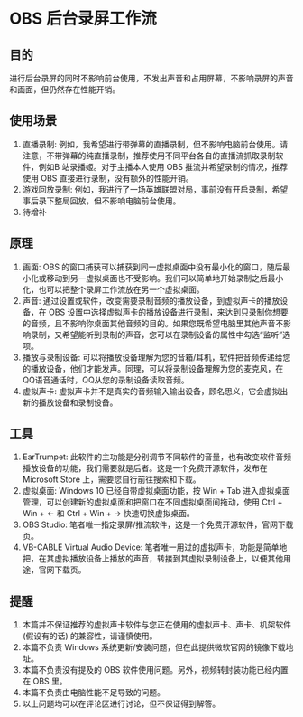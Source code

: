 # OBS 后台录屏工作流

## 目的

进行后台录屏的同时不影响前台使用，不发出声音和占用屏幕，不影响录屏的声音和画面，但仍然存在性能开销。

## 使用场景

1. 直播录制: 例如，我希望进行带弹幕的直播录制，但不影响电脑前台使用。请注意，不带弹幕的纯直播录制，推荐使用不同平台各自的直播流抓取录制软件，例如B 站录播姬。对于主播本人使用 OBS 推流并希望录制的情况，推荐使用 OBS 直接进行录制，没有额外的性能开销。
2. 游戏回放录制: 例如，我进行了一场英雄联盟对局，事前没有开启录制，希望事后录下整局回放，但不影响电脑前台使用。
3. 待增补

## 原理

1. 画面: OBS 的窗口捕获可以捕获到同一虚拟桌面中没有最小化的窗口，随后最小化或移动到另一虚拟桌面也不受影响。我们可以简单地开始录制之后最小化，也可以把整个录屏工作流放在另一个虚拟桌面。
2. 声音: 通过设置或软件，改变需要录制音频的播放设备，到虚拟声卡的播放设备，在 OBS 设置中选择虚拟声卡的播放设备进行录制，来达到只录制你想要的音频，且不影响你桌面其他音频的目的。如果您既希望电脑里其他声音不影响录制，又希望能听到录制的声音，您可以在录制设备的属性中勾选“监听”选项。
3. 播放与录制设备: 可以将播放设备理解为您的音箱/耳机，软件把音频传递给您的播放设备，他们才能发声。同理，可以将录制设备理解为您的麦克风，在QQ语音通话时，QQ从您的录制设备读取音频。
3. 虚拟声卡: 虚拟声卡并不是真实的音频输入输出设备，顾名思义，它会虚拟出新的播放设备和录制设备。

## 工具

1. EarTrumpet: 此软件的主功能是分别调节不同软件的音量，也有改变软件音频播放设备的功能，我们需要就是后者。这是一个免费开源软件，发布在 Microsoft Store 上，需要您自行前往搜索和下载。
2. 虚拟桌面: Windows 10 已经自带虚拟桌面功能，按 Win + Tab 进入虚拟桌面管理，可以创建新的虚拟桌面和把窗口在不同虚拟桌面间拖动，使用 Ctrl + Win + ← 和 Ctrl + Win + → 快速切换虚拟桌面。
2. OBS Studio: 笔者唯一指定录屏/推流软件，这是一个免费开源软件，官网下载页。
3. VB-CABLE Virtual Audio Device: 笔者唯一用过的虚拟声卡，功能是简单地把，在其虚拟播放设备上播放的声音，转接到其虚拟录制设备上，以便其他用途，官网下载页。

## 提醒

1. 本篇并不保证推荐的虚拟声卡软件与您正在使用的虚拟声卡、声卡、机架软件 (假设有的话) 的兼容性，请谨慎使用。
2. 本篇不负责 Windows 系统更新/安装问题，但在此提供微软官网的镜像下载地址。
3. 本篇不负责没有提及的 OBS 软件使用问题。另外，视频转封装功能已经内置在 OBS 里。
4. 本篇不负责由电脑性能不足导致的问题。
5. 以上问题均可以在评论区进行讨论，但不保证得到解答。
